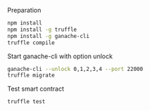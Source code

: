 Preparation
  ```sh
  npm install
  npm install -g truffle
  npm install -g ganache-cli
  truffle compile
  ```

Start ganache-cli with option unlock
  ```sh
  ganache-cli --unlock 0,1,2,3,4 --port 22000 
  truffle migrate
  ```

Test smart contract
  ```sh
  truffle test
  ```